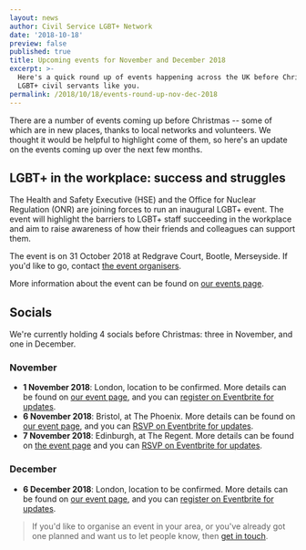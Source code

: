 ```yaml
---
layout: news
author: Civil Service LGBT+ Network
date: '2018-10-18'
preview: false
published: true
title: Upcoming events for November and December 2018
excerpt: >-
  Here's a quick round up of events happening across the UK before Christmas for
  LGBT+ civil servants like you.
permalink: /2018/10/18/events-round-up-nov-dec-2018
---
```

There are a number of events coming up before Christmas -- some of which are in new places, thanks to local networks and volunteers. We thought it would be helpful to highlight come of them, so here's an update on the events coming up over the next few months.

## LGBT+ in the workplace: success and struggles

The Health and Safety Executive (HSE) and the Office for Nuclear Regulation (ONR) are joining forces to run an inaugural LGBT+ event. The event will highlight the barriers to LGBT+ staff succeeding in the workplace and aim to raise awareness of how their friends and colleagues can support them. 

The event is on 31 October 2018 at Redgrave Court, Bootle, Merseyside. If you'd like to go, contact [the event organisers](LGBT@hse.gov.uk). 

More information about the event can be found on [our events page](https://www.civilservice.lgbt/event/2018/10/31/lgbt-in-the-workplace-merseyside/).

## Socials

We're currently holding 4 socials before Christmas: three in November, and one in December.

### November 

- **1 November 2018**: London, location to be confirmed. More details can be found on [our event page](https://www.civilservice.lgbt/event/2018/11/01/london-social/), and you can [register on Eventbrite for updates](https://www.eventbrite.co.uk/e/civil-service-lgbt-social-london-tickets-39611882206).
- **6 November 2018**: Bristol, at The Phoenix. More details can be found on [our event page](https://www.civilservice.lgbt/event/2018/11/06/bristol-social/), and you can [RSVP on Eventbrite for updates](https://www.eventbrite.co.uk/e/civil-service-lgbt-social-bristol-tickets-51541398711).
- **7 November 2018**: Edinburgh, at The Regent. More details can be found on [the event page](https://www.civilservice.lgbt/event/2018/11/07/edinburgh-social/) and you can [RSVP on Eventbrite for updates](https://www.eventbrite.co.uk/e/civil-service-lgbt-social-edinburgh-tickets-51541360597).

### December

- **6 December 2018**: London, location to be confirmed. More details can be found on [our event page](https://www.civilservice.lgbt/event/2018/12/06/london-social/), and you can [register on Eventbrite for updates](https://www.eventbrite.co.uk/e/civil-service-lgbt-social-london-tickets-39611894242).

> If you'd like to organise an event in your area, or you've already got one planned and want us to let people know, then [get in touch](/about/contact-us/).